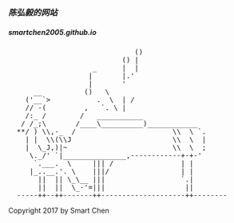 <em><h3>陈弘毅的网站</h3></em>
<h5>smartchen2005.github.io</h5>
<pre>
                              ()
                           () |
                    _      |  |
                   |       |.'
                   |       '
      __          ()   \
    ('__`>           .  \  | /
    // -(         ,   `. \ |
    /:_ /        /   ___________
   / /_;\       /____\__________)____________
  **/ ) \\,-_  /                       \\  \ `.
    | |  \\(\\J                        \\  \  |
    |  \_J,)|~                         \\  \  ;
     \._/' `|_______________,------------+-+-'
      `.___.  \     ||| /                | |
     |_..__.'. \    |||/                 | |
       ||  || \_\__ |||                  `.|
       ||  ||  \_-'=|||                   ||
  -----++--++-------++--------------------++--------
</pre>
Copyright 2017 by Smart Chen
